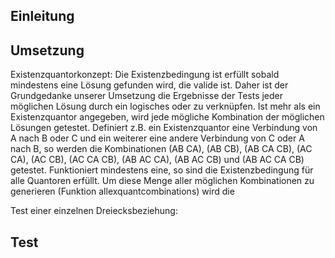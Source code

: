 Einleitung
----------

Umsetzung
---------

Existenzquantorkonzept:
Die Existenzbedingung ist erfüllt sobald mindestens eine Lösung gefunden wird, die valide ist.
Daher ist der Grundgedanke unserer Umsetzung die Ergebnisse der Tests jeder möglichen Lösung durch ein logisches oder zu verknüpfen.
Ist mehr als ein Existenzquantor angegeben, wird jede mögliche Kombination der möglichen Lösungen getestet.
Definiert z.B. ein Existenzquantor eine Verbindung von A nach B oder C und ein weiterer eine andere Verbindung von C oder A nach B, so werden die Kombinationen (AB CA), (AB CB), (AB CA CB), (AC CA), (AC CB), (AC CA CB), (AB AC CA), (AB AC CB) und (AB AC CA CB) getestet. Funktioniert mindestens eine, so sind die Existenzbedingung für alle Quantoren erfüllt.
Um diese Menge aller möglichen Kombinationen zu generieren (Funktion allexquantcombinations) wird die

Test einer einzelnen Dreiecksbeziehung:

Test
----
